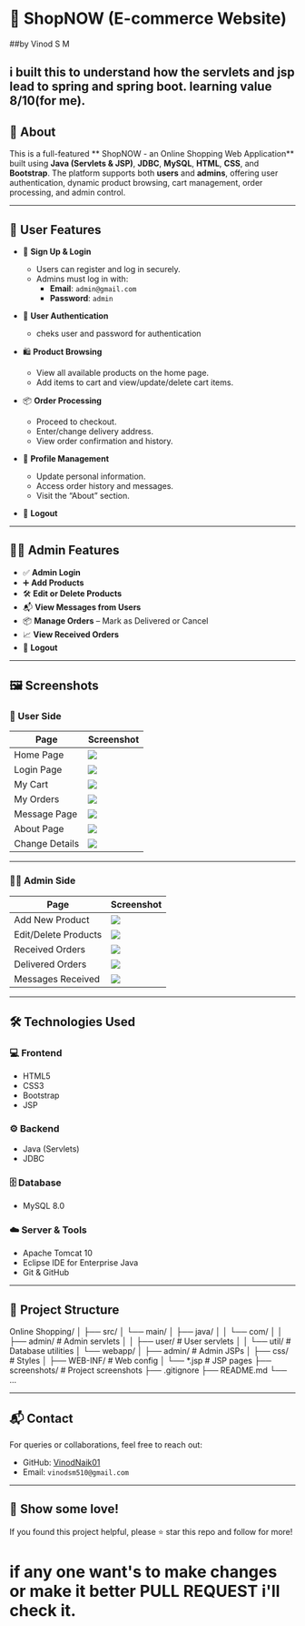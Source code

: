 # 🛒 ShopNOW (E-commerce Website)
##by Vinod S M

## i built this to understand how the servlets and jsp lead to spring and spring boot. learning value 8/10(for me).

## 📌 About
This is a full-featured ** ShopNOW - an Online Shopping Web Application** built using **Java (Servlets & JSP)**, **JDBC**, **MySQL**, **HTML**, **CSS**, and **Bootstrap**. The platform supports both **users** and **admins**, offering user authentication, dynamic product browsing, cart management, order processing, and admin control.

---

## 👥 User Features

- 🔐 **Sign Up & Login**
  - Users can register and log in securely.
  - Admins must log in with:
    - **Email**: `admin@gmail.com`
    - **Password**: `admin`

- 🔐 **User Authentication**
  - cheks user and password for authentication
  

- 🛍️ **Product Browsing**
  - View all available products on the home page.
  - Add items to cart and view/update/delete cart items.

- 📦 **Order Processing**
  - Proceed to checkout.
  - Enter/change delivery address.
  - View order confirmation and history.

- 🧑 **Profile Management**
  - Update personal information.
  - Access order history and messages.
  - Visit the “About” section.

- 🚪 **Logout**

---

## 👨‍💼 Admin Features

- ✅ **Admin Login**
- ➕ **Add Products**
- 🛠️ **Edit or Delete Products**
- 📬 **View Messages from Users**
- 📦 **Manage Orders** – Mark as Delivered or Cancel
- 📈 **View Received Orders**
- 🚪 **Logout**

---

## 🖼️ Screenshots

### 👤 User Side

| Page             | Screenshot                                 |
|------------------|---------------------------------------------|
| Home Page        | ![](screenshots/home.png)                  |
| Login Page       | ![](screenshots/login.png)                 |
| My Cart          | ![](screenshots/mycart.png)                |
| My Orders        | ![](screenshots/myorders.png)              |
| Message Page     | ![](screenshots/message.png)               |
| About Page       | ![](screenshots/about.png)                 |
| Change Details   | ![](screenshots/change.png)                |

---

### 🧑‍💼 Admin Side

| Page                  | Screenshot                                 |
|------------------------|---------------------------------------------|
| Add New Product        | ![](screenshots/edit.png)                 |
| Edit/Delete Products   | ![](screenshots/allAndEdit.png)           |
| Received Orders        | ![](screenshots/orderReceived.png)        |
| Delivered Orders       | ![](screenshots/delevered.png)            |
| Messages Received      | ![](screenshots/messagesReceived.png)     |

---

## 🛠️ Technologies Used

### 💻 Frontend
- HTML5
- CSS3
- Bootstrap
- JSP

### ⚙️ Backend
- Java (Servlets)
- JDBC

### 🗄️ Database
- MySQL 8.0

### ☁️ Server & Tools
- Apache Tomcat 10
- Eclipse IDE for Enterprise Java
- Git & GitHub

---


## 📂 Project Structure

Online Shopping/
│
├── src/
│ └── main/
│ ├── java/
│ │ └── com/
│ │ ├── admin/ # Admin servlets
│ │ ├── user/ # User servlets
│ │ └── util/ # Database utilities
│ └── webapp/
│ ├── admin/ # Admin JSPs
│ ├── css/ # Styles
│ ├── WEB-INF/ # Web config
│ └── *.jsp # JSP pages
├── screenshots/ # Project screenshots
├── .gitignore
├── README.md
└── ...


---

## 📬 Contact

For queries or collaborations, feel free to reach out:

- GitHub: [VinodNaik01](https://github.com/VinodNaik01)
- Email: `vinodsm510@gmail.com`

---

## 🌟 Show some love!

If you found this project helpful, please ⭐ star this repo and follow for more!

# if any one want's to make changes or make it better PULL REQUEST i'll check it.

